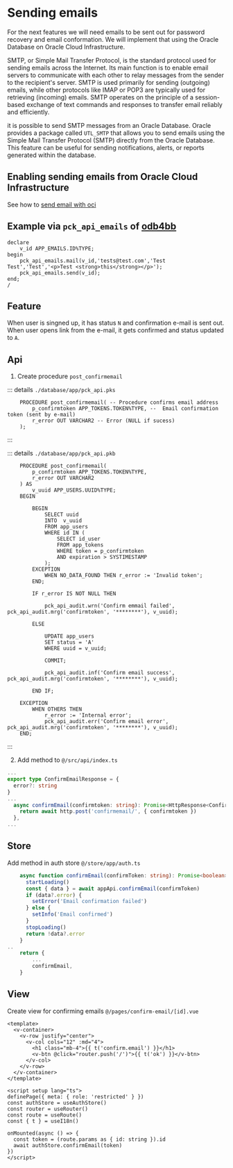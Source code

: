 # Sending emails

For the next features we will need emails to be sent out for password recovery and email conformation. We will implement that using the Oracle Database on Oracle Cloud Infrastructure.

SMTP, or Simple Mail Transfer Protocol, is the standard protocol used for sending emails across the Internet. Its main function is to enable email servers to communicate with each other to relay messages from the sender to the recipient's server. SMTP is used primarily for sending (outgoing) emails, while other protocols like IMAP or POP3 are typically used for retrieving (incoming) emails. SMTP operates on the principle of a session-based exchange of text commands and responses to transfer email reliably and efficiently.

it is possible to send SMTP messages from an Oracle Database. Oracle provides a package called `UTL_SMTP` that allows you to send emails using the Simple Mail Transfer Protocol (SMTP) directly from the Oracle Database. This feature can be useful for sending notifications, alerts, or reports generated within the database.

## Enabling sending emails from Oracle Cloud Infrastructure

See how to [send email with oci](https://blogs.oracle.com/cloud-infrastructure/post/step-by-step-instructions-to-send-email-with-oci-email-delivery)

## Example via `pck_api_emails` of [odb4bb](https://github.com/erlihs/odb4bb)

```plsql
declare
    v_id APP_EMAILS.ID%TYPE;
begin
    pck_api_emails.mail(v_id,'tests@test.com','Test Test','Test','<p>Test <strong>this</strong></p>');
    pck_api_emails.send(v_id);
end;
/

```

## Feature

When user is singned up, it has status `N` and confirmation e-mail is sent out. When user opens link from the e-mail, it gets confirmed and status updated to `A`.

## Api

1. Create procedure `post_confirmemail`

::: details `./database/app/pck_api.pks`

```plsql
    PROCEDURE post_confirmemail( -- Procedure confirms email address
        p_confirmtoken APP_TOKENS.TOKEN%TYPE, --  Email confirmation token (sent by e-mail)
        r_error OUT VARCHAR2 -- Error (NULL if sucess)
    );
```

:::

::: details `./database/app/pck_api.pkb`

```plsql
    PROCEDURE post_confirmemail(
        p_confirmtoken APP_TOKENS.TOKEN%TYPE,
        r_error OUT VARCHAR2
    ) AS
        v_uuid APP_USERS.UUID%TYPE;
    BEGIN

        BEGIN
            SELECT uuid
            INTO  v_uuid
            FROM app_users
            WHERE id IN (
                SELECT id_user
                FROM app_tokens
                WHERE token = p_confirmtoken
                AND expiration > SYSTIMESTAMP
            );
        EXCEPTION
            WHEN NO_DATA_FOUND THEN r_error := 'Invalid token';
        END;

        IF r_error IS NOT NULL THEN

            pck_api_audit.wrn('Confirm emmail failed', pck_api_audit.mrg('confirmtoken', '********'), v_uuid);

        ELSE

            UPDATE app_users
            SET status = 'A'
            WHERE uuid = v_uuid;

            COMMIT;

            pck_api_audit.inf('Confirm email success', pck_api_audit.mrg('confirmtoken', '********'), v_uuid);

        END IF;

    EXCEPTION
        WHEN OTHERS THEN
            r_error := 'Internal error';
            pck_api_audit.err('Confirm email error', pck_api_audit.mrg('confirmtoken', '********'), v_uuid);
    END;

```

:::

2. Add method to `@/src/api/index.ts`

```ts
...
export type ConfirmEmailResponse = {
  error?: string
}
...
  async confirmEmail(confirmtoken: string): Promise<HttpResponse<ConfirmEmailResponse>> {
    return await http.post('confirmemail/', { confirmtoken })
  },
...
```

## Store

Add method in auth store `@/store/app/auth.ts`

```ts
    async function confirmEmail(confirmToken: string): Promise<boolean> {
      startLoading()
      const { data } = await appApi.confirmEmail(confirmToken)
      if (data?.error) {
        setError('Email confirmation failed')
      } else {
        setInfo('Email confirmed')
      }
      stopLoading()
      return !data?.error
    }
..
    return {
        ...
        confirmEmail,
    }
```

## View

Create view for confirming emails `@/pages/confirm-email/[id].vue`

```vue
<template>
  <v-container>
    <v-row justify="center">
      <v-col cols="12" :md="4">
        <h1 class="mb-4">{{ t('confirm.email') }}</h1>
        <v-btn @click="router.push('/')">{{ t('ok') }}</v-btn>
      </v-col>
    </v-row>
  </v-container>
</template>

<script setup lang="ts">
definePage({ meta: { role: 'restricted' } })
const authStore = useAuthStore()
const router = useRouter()
const route = useRoute()
const { t } = useI18n()

onMounted(async () => {
  const token = (route.params as { id: string }).id
  await authStore.confirmEmail(token)
})
</script>
```
